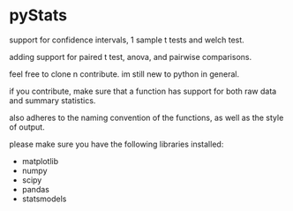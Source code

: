 # pyStats


support for confidence intervals, 1 sample t tests and welch test.

adding support for paired t test, anova, and pairwise comparisons.

feel free to clone n contribute. im still new to python in general. 

if you contribute, make sure that a function has support for both raw data and summary statistics.

also adheres to the naming convention of the functions, as well as the style of output.

please make sure you have the following libraries installed:

- matplotlib
- numpy
- scipy
- pandas
- statsmodels
